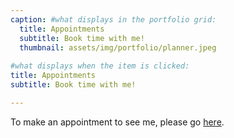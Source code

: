 ```yaml
---
caption: #what displays in the portfolio grid:
  title: Appointments
  subtitle: Book time with me!
  thumbnail: assets/img/portfolio/planner.jpeg
  
#what displays when the item is clicked:
title: Appointments
subtitle: Book time with me!

---
```

To make an appointment to see me, please go [here](https://redwoodpulmonary.net/contact-us.html).
